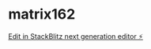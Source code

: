 # matrix162

[Edit in StackBlitz next generation editor ⚡️](https://stackblitz.com/~/github.com/kvartiil/matrix162)